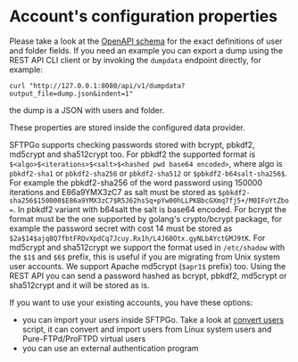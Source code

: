 # Account's configuration properties

Please take a look at the [OpenAPI schema](../httpd/schema/openapi.yaml) for the exact definitions of user and folder fields.
If you need an example you can export a dump using the REST API CLI client or by invoking the `dumpdata` endpoint directly, for example:

```shell
curl "http://127.0.0.1:8080/api/v1/dumpdata?output_file=dump.json&indent=1"
```

the dump is a JSON with users and folder.

These properties are stored inside the configured data provider.

SFTPGo supports checking passwords stored with bcrypt, pbkdf2, md5crypt and sha512crypt too. For pbkdf2 the supported format is `$<algo>$<iterations>$<salt>$<hashed pwd base64 encoded>`, where algo is `pbkdf2-sha1` or `pbkdf2-sha256` or `pbkdf2-sha512` or `$pbkdf2-b64salt-sha256$`. For example the pbkdf2-sha256 of the word password using 150000 iterations and E86a9YMX3zC7 as salt must be stored as `$pbkdf2-sha256$150000$E86a9YMX3zC7$R5J62hsSq+pYw00hLLPKBbcGXmq7fj5+/M0IFoYtZbo=`. In pbkdf2 variant with b64salt the salt is base64 encoded. For bcrypt the format must be the one supported by golang's crypto/bcrypt package, for example the password secret with cost 14 must be stored as `$2a$14$ajq8Q7fbtFRQvXpdCq7Jcuy.Rx1h/L4J60Otx.gyNLbAYctGMJ9tK`. For md5crypt and sha512crypt we support the format used in `/etc/shadow` with the `$1$` and `$6$` prefix, this is useful if you are migrating from Unix system user accounts. We support Apache md5crypt (`$apr1$` prefix) too. Using the REST API you can send a password hashed as bcrypt, pbkdf2, md5crypt or sha512crypt and it will be stored as is.

If you want to use your existing accounts, you have these options:

- you can import your users inside SFTPGo. Take a look at [convert users](.../examples/convertusers) script, it can convert and import users from Linux system users and Pure-FTPd/ProFTPD virtual users
- you can use an external authentication program
